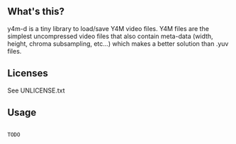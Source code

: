 ## What's this?

y4m-d is a tiny library to load/save Y4M video files.
Y4M files are the simplest uncompressed video files that also contain meta-data 
(width, height, chroma subsampling, etc...) which makes a better solution than .yuv files.

## Licenses

See UNLICENSE.txt


## Usage


```d

TODO

```
